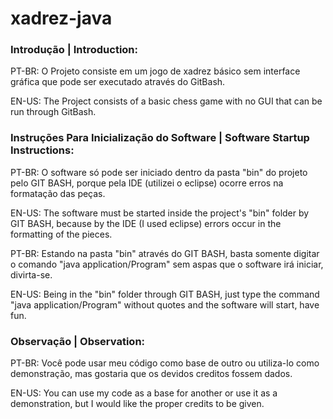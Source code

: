 # xadrez-java

### Introdução | Introduction:

PT-BR: O Projeto consiste em um jogo de xadrez básico sem interface gráfica que pode ser executado através do GitBash. 

EN-US: The Project consists of a basic chess game with no GUI that can be run through GitBash.


### Instruções Para Inicialização do Software | Software Startup Instructions:

PT-BR: O software só pode ser iniciado dentro da pasta "bin" do projeto pelo GIT BASH, porque pela IDE (utilizei o eclipse) ocorre erros na formatação das peças.

EN-US: The software must be started inside the project's "bin" folder by GIT BASH, because by the IDE (I used eclipse) errors occur in the formatting of the pieces.


PT-BR: Estando na pasta "bin" através do GIT BASH, basta somente digitar o comando "java application/Program" sem aspas que o software irá iniciar, divirta-se.

EN-US: Being in the "bin" folder through GIT BASH, just type the command "java application/Program" without quotes and the software will start, have fun.



### Observação | Observation:

PT-BR: Você pode usar meu código como base de outro ou utiliza-lo como demonstração, mas gostaria que os devidos creditos fossem dados.

EN-US: You can use my code as a base for another or use it as a demonstration, but I would like the proper credits to be given.

